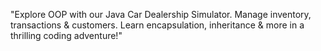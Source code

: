 "Explore OOP with our Java Car Dealership Simulator. Manage inventory, transactions & customers. Learn encapsulation, inheritance & more in a thrilling coding adventure!"

